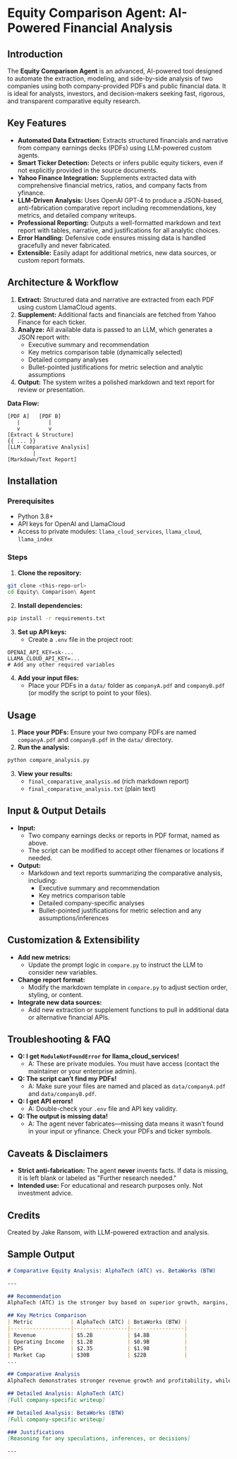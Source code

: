 # Equity Comparison Agent: AI-Powered Financial Analysis

## Introduction

The **Equity Comparison Agent** is an advanced, AI-powered tool designed to automate the extraction, modeling, and side-by-side analysis of two companies using both company-provided PDFs and public financial data. It is ideal for analysts, investors, and decision-makers seeking fast, rigorous, and transparent comparative equity research.

## Key Features

- **Automated Data Extraction:** Extracts structured financials and narrative from company earnings decks (PDFs) using LLM-powered custom agents.
- **Smart Ticker Detection:** Detects or infers public equity tickers, even if not explicitly provided in the source documents.
- **Yahoo Finance Integration:** Supplements extracted data with comprehensive financial metrics, ratios, and company facts from yfinance.
- **LLM-Driven Analysis:** Uses OpenAI GPT-4 to produce a JSON-based, anti-fabrication comparative report including recommendations, key metrics, and detailed company writeups.
- **Professional Reporting:** Outputs a well-formatted markdown and text report with tables, narrative, and justifications for all analytic choices.
- **Error Handling:** Defensive code ensures missing data is handled gracefully and never fabricated.
- **Extensible:** Easily adapt for additional metrics, new data sources, or custom report formats.

## Architecture & Workflow

1. **Extract:** Structured data and narrative are extracted from each PDF using custom LlamaCloud agents.
2. **Supplement:** Additional facts and financials are fetched from Yahoo Finance for each ticker.
3. **Analyze:** All available data is passed to an LLM, which generates a JSON report with:
   - Executive summary and recommendation
   - Key metrics comparison table (dynamically selected)
   - Detailed company analyses
   - Bullet-pointed justifications for metric selection and analytic assumptions
4. **Output:** The system writes a polished markdown and text report for review or presentation.

**Data Flow:**
```
[PDF A]   [PDF B]
   |         |
   v         v
[Extract & Structure]
{{ ... }}
[LLM Comparative Analysis]
        |
[Markdown/Text Report]
```

## Installation

### Prerequisites
- Python 3.8+
- API keys for OpenAI and LlamaCloud
- Access to private modules: `llama_cloud_services`, `llama_cloud`, `llama_index`

### Steps
1. **Clone the repository:**

```bash
git clone <this-repo-url>
cd Equity\ Comparison\ Agent
```

2. **Install dependencies:**

```bash
pip install -r requirements.txt
```

3. **Set up API keys:**
   - Create a `.env` file in the project root:

```env
OPENAI_API_KEY=sk-...
LLAMA_CLOUD_API_KEY=...
# Add any other required variables
```

4. **Add your input files:**
   - Place your PDFs in a `data/` folder as `companyA.pdf` and `companyB.pdf` (or modify the script to point to your files).

## Usage

1. **Place your PDFs:** Ensure your two company PDFs are named `companyA.pdf` and `companyB.pdf` in the `data/` directory.
2. **Run the analysis:**

```bash
python compare_analysis.py
```

3. **View your results:**
   - `final_comparative_analysis.md` (rich markdown report)
   - `final_comparative_analysis.txt` (plain text)

## Input & Output Details

- **Input:**
  - Two company earnings decks or reports in PDF format, named as above.
  - The script can be modified to accept other filenames or locations if needed.
- **Output:**
  - Markdown and text reports summarizing the comparative analysis, including:
    - Executive summary and recommendation
    - Key metrics comparison table
    - Detailed company-specific analyses
    - Bullet-pointed justifications for metric selection and any assumptions/inferences

## Customization & Extensibility

- **Add new metrics:**
  - Update the prompt logic in `compare.py` to instruct the LLM to consider new variables.
- **Change report format:**
  - Modify the markdown template in `compare.py` to adjust section order, styling, or content.
- **Integrate new data sources:**
  - Add new extraction or supplement functions to pull in additional data or alternative financial APIs.

## Troubleshooting & FAQ

- **Q: I get `ModuleNotFoundError` for llama_cloud_services!**
  - A: These are private modules. You must have access (contact the maintainer or your enterprise admin).
- **Q: The script can’t find my PDFs!**
  - A: Make sure your files are named and placed as `data/companyA.pdf` and `data/companyB.pdf`.
- **Q: I get API errors!**
  - A: Double-check your `.env` file and API key validity.
- **Q: The output is missing data!**
  - A: The agent never fabricates—missing data means it wasn’t found in your input or yfinance. Check your PDFs and ticker symbols.

## Caveats & Disclaimers

- **Strict anti-fabrication:** The agent **never** invents facts. If data is missing, it is left blank or labeled as "Further research needed."
- **Intended use:** For educational and research purposes only. Not investment advice.

## Credits

Created by Jake Ransom, with LLM-powered extraction and analysis.

## Sample Output

```markdown
# Comparative Equity Analysis: AlphaTech (ATC) vs. BetaWorks (BTW)

---

## Recommendation
AlphaTech (ATC) is the stronger buy based on superior growth, margins, and valuation.

## Key Metrics Comparison
| Metric            | AlphaTech (ATC) | BetaWorks (BTW) |
|-------------------|-----------------|-----------------|
| Revenue           | $5.2B           | $4.8B           |
| Operating Income  | $1.2B           | $0.9B           |
| EPS               | $2.35           | $1.98           |
| Market Cap        | $30B            | $22B            |
...

## Comparative Analysis
AlphaTech demonstrates stronger revenue growth and profitability, while BetaWorks faces margin pressure...

## Detailed Analysis: AlphaTech (ATC)
[Full company-specific writeup]

## Detailed Analysis: BetaWorks (BTW)
[Full company-specific writeup]

### Justifications
[Reasoning for any speculations, inferences, or decisions]

---
